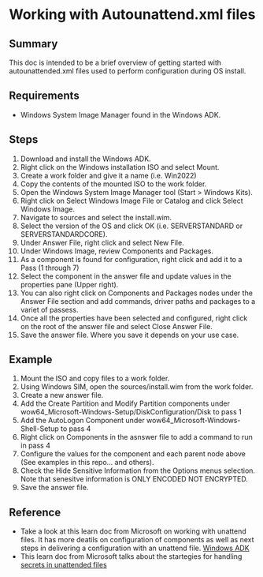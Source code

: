 # Working with Autounattend.xml files

## Summary
This doc is intended to be a brief overview of getting started with autounattended.xml files used to perform configuration during OS install.

## Requirements
* Windows System Image Manager found in the Windows ADK.

## Steps
1. Download and install the Windows ADK.
2. Right click on the Windows installation ISO and select Mount.
3. Create a work folder and give it a name (i.e. Win2022)
4. Copy the contents of the mounted ISO to the work folder.
5. Open the Windows System Image Manager tool (Start > Windows Kits).
6. Right click on Select Windows Image File or Catalog and click Select Windows Image.
7. Navigate to sources and select the install.wim.
8. Select the version of the OS and click OK (i.e. SERVERSTANDARD or SERVERSTANDARDCORE).
9. Under Answer File, right click and select New File.
9. Under Windows Image, review Components and Packages.
10. As a component is found for configuration, right click and add it to a Pass (1 through 7)
11. Select the component in the answer file and update values in the properties pane (Upper right).
12. You can also right click on Components and Packages nodes under the Answer File section and add commands, driver paths and packages to a variet of passess.
12. Once all the properties have been selected and configured, right click on the root of the answer file and select Close Answer File.
13. Save the answer file. Where you save it depends on your use case.

## Example
1. Mount the ISO and copy files to a work folder.
2. Using Windows SIM, open the sources/install.wim from the work folder.
3. Create a new answer file.
4. Add the Create Partition and Modify Partition components under wow64_Microsoft-Windows-Setup/DiskConfiguration/Disk to pass 1
5. Add the AutoLogon Component under wow64_Microsoft-Windows-Shell-Setup to pass 4
6. Right click on Components in the asnswer file to add a command to run in pass 4
7. Configure the values for the component and each parent node above (See examples in this repo... and others).
7. Check the Hide Sensitive Information from the Options menus selection. Note that senesitve information is ONLY ENCODED NOT ENCRYPTED.
8. Save the answer file.

## Reference
* Take a look at this learn doc from Microsoft on working with unattend files. It has more deatils on configuration of components as well as next steps in delivering a configuration with an unattend file. [Windows ADK](https://learn.microsoft.com/en-us/windows-hardware/manufacture/desktop/update-windows-settings-and-scripts-create-your-own-answer-file-sxs?view=windows-11)
* This learn doc from Microsoft talks about the startegies for handling [secrets in unattended files](https://learn.microsoft.com/en-us/windows-hardware/manufacture/desktop/windows-setup-automation-overview?view=windows-11#sensitive-data-in-answer-files)
